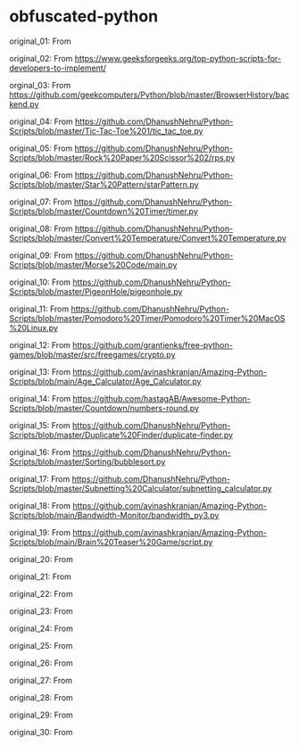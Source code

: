 # obfuscated-python
original_01: From 

original_02: From https://www.geeksforgeeks.org/top-python-scripts-for-developers-to-implement/ 

orginal_03: From https://github.com/geekcomputers/Python/blob/master/BrowserHistory/backend.py 

original_04: From https://github.com/DhanushNehru/Python-Scripts/blob/master/Tic-Tac-Toe%201/tic_tac_toe.py 

original_05: From https://github.com/DhanushNehru/Python-Scripts/blob/master/Rock%20Paper%20Scissor%202/rps.py

original_06: From https://github.com/DhanushNehru/Python-Scripts/blob/master/Star%20Pattern/starPattern.py

original_07: From https://github.com/DhanushNehru/Python-Scripts/blob/master/Countdown%20Timer/timer.py

original_08: From https://github.com/DhanushNehru/Python-Scripts/blob/master/Convert%20Temperature/Convert%20Temperature.py

original_09: From https://github.com/DhanushNehru/Python-Scripts/blob/master/Morse%20Code/main.py

original_10: From https://github.com/DhanushNehru/Python-Scripts/blob/master/PigeonHole/pigeonhole.py

original_11: From https://github.com/DhanushNehru/Python-Scripts/blob/master/Pomodoro%20Timer/Pomodoro%20Timer%20MacOS%20Linux.py

original_12: From https://github.com/grantjenks/free-python-games/blob/master/src/freegames/crypto.py

original_13: From https://github.com/avinashkranjan/Amazing-Python-Scripts/blob/main/Age_Calculator/Age_Calculator.py

original_14: From https://github.com/hastagAB/Awesome-Python-Scripts/blob/master/Countdown/numbers-round.py

original_15: From https://github.com/DhanushNehru/Python-Scripts/blob/master/Duplicate%20Finder/duplicate-finder.py 

original_16: From https://github.com/DhanushNehru/Python-Scripts/blob/master/Sorting/bubblesort.py 

original_17: From https://github.com/DhanushNehru/Python-Scripts/blob/master/Subnetting%20Calculator/subnetting_calculator.py

original_18: From https://github.com/avinashkranjan/Amazing-Python-Scripts/blob/main/Bandwidth-Monitor/bandwidth_py3.py

original_19: From https://github.com/avinashkranjan/Amazing-Python-Scripts/blob/main/Brain%20Teaser%20Game/script.py

original_20: From

original_21: From

original_22: From

original_23: From

original_24: From

original_25: From

original_26: From

original_27: From

original_28: From

original_29: From

original_30: From

